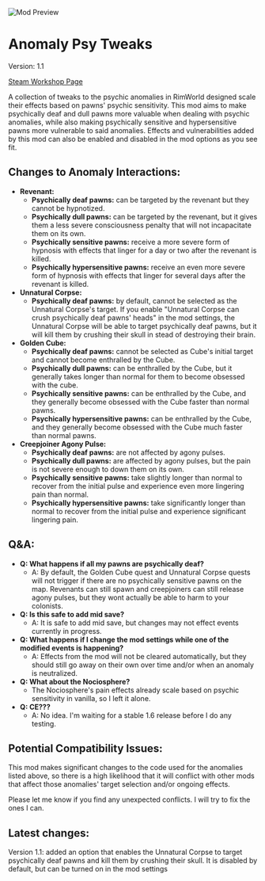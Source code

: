 ![Mod Preview](https://i.imgur.com/UCufPd0.png)
# Anomaly Psy Tweaks
Version: 1.1

[Steam Workshop Page](https://steamcommunity.com/sharedfiles/filedetails/?id=3521723260)

 A collection of tweaks to the psychic anomalies in RimWorld designed scale their effects based on pawns' psychic sensitivity. This mod aims to make psychically deaf and dull pawns more valuable when dealing with psychic anomalies, while also making psychically sensitive and hypersensitive pawns more vulnerable to said anomalies. Effects and vulnerabilities added by this mod can also be enabled and disabled in the mod options as you see fit.
## Changes to Anomaly Interactions:

 - **Revenant:**
	 - **Psychically deaf pawns:** can be targeted by the revenant but they cannot be hypnotized.
	 - **Psychically dull pawns:** can be targeted by the revenant, but it gives them a less severe consciousness penalty that will not incapacitate them on its own.
	 - **Psychically sensitive pawns:** receive a more severe form of hypnosis with effects that linger for a day or two after the revenant is killed.
	 - **Psychically hypersensitive pawns:** receive an even more severe form of hypnosis with effects that linger for several days after the revenant is killed.
 - **Unnatural Corpse:**
	 - **Psychically deaf pawns:** by default, cannot be selected as the Unnatural Corpse's target. If you enable "Unnatural Corpse can crush psychically deaf pawns' heads" in the mod settings, the Unnatural Corpse will be able to target psychically deaf pawns, but it will kill them by crushing their skull in stead of destroying their brain. 
 - **Golden Cube:**
	 - **Psychically deaf pawns:** cannot be selected as Cube's initial target and cannot become enthralled by the Cube.
	 - **Psychically dull pawns:** can be enthralled by the Cube, but it generally takes longer than normal for them to become obsessed with the cube. 
 	 - **Psychically sensitive pawns:** can be enthralled by the Cube, and they generally become obsessed with the Cube faster than normal pawns.
	 - **Psychically hypersensitive pawns:** can be enthralled by the Cube, and they generally become obsessed with the Cube much faster than normal pawns. 
 - **Creepjoiner Agony Pulse:**
	 - **Psychically deaf pawns:** are not affected by agony pulses.
	 - **Psychically dull pawns:** are affected by agony pulses, but the pain is not severe enough to down them on its own.
 	 - **Psychically sensitive pawns:** take slightly longer than normal to recover from the initial pulse and experience even more lingering pain than normal.
	 - **Psychically hypersensitive pawns:** take significantly longer than normal to recover from the initial pulse and experience significant lingering pain.
## Q&A:
 - **Q: What happens if all my pawns are psychically deaf?** 
	 - A: By default, the Golden Cube quest and Unnatural Corpse quests will not trigger if there are no psychically sensitive pawns on the map. Revenants can still spawn and creepjoiners can still release agony pulses, but they wont actually be able to harm to your colonists.
 - **Q: Is this safe to add mid save?**
	 - A: It is safe to add mid save, but changes may not effect events currently in progress.
 - **Q: What happens if I change the mod settings while one of the modified events is happening?**
	 - A:  Effects from the mod will not be cleared automatically, but they should still go away on their own over time and/or when an anomaly is neutralized.
 - **Q: What about the Nociosphere?**
	 - The Nociosphere's pain effects already scale based on psychic sensitivity in vanilla, so I left it alone.
 -  **Q: CE???**
	 - A: No idea. I'm waiting for a stable 1.6 release before I do any testing.

## Potential Compatibility Issues:
This mod makes significant changes to the code used for the anomalies listed above, so there is a high likelihood that it will conflict with other mods that affect those anomalies' target selection and/or ongoing effects.

Please let me know if you find any unexpected conflicts. I will try to fix the ones I can.

## Latest changes:
Version 1.1: added an option that enables the Unnatural Corpse to target psychically deaf pawns and kill them by crushing their skull. It is disabled by default, but can be turned on in the mod settings

